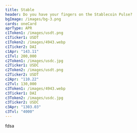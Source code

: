 ```yaml
---
title: Stable
header: Do you have your fingers on the Stablecoin Pulse?
bgImage: /images/bg-3.png
cards: oneCard
aprType: APR
c1Token1: /images/usdt.png
c1Ticker1: USDT
c1Token2: /images/4943.webp
c1Ticker2: DAI
c1Apr: "143.11"
c1Tvl: 200,000
c2Token1: /images/usdc.jpg
c2Ticker1: USDC
c2Token2: /images/usdt.png
c2Ticker2: USDT
c2Apr: "110.22"
c2Tvl: 130,000
c3Token1: /images/4943.webp
c3Ticker1: DAI
c3Token2: /images/usdc.jpg
c3Ticker2: USDC
c3Apr: "1303.03"
c3Tvl: "4000"
---
```

f﻿dsa